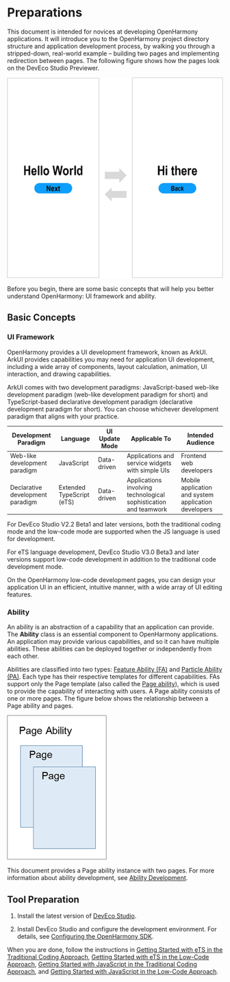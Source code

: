 # Preparations

This document is intended for novices at developing OpenHarmony applications. It will introduce you to the OpenHarmony project directory structure and application development process, by walking you through a stripped-down, real-world example – building two pages and implementing redirection between pages. The following figure shows how the pages look on the DevEco Studio Previewer.


![en-us_image_0000001261809595](figures/en-us_image_0000001261809595.png)


Before you begin, there are some basic concepts that will help you better understand OpenHarmony: UI framework and ability.


## Basic Concepts


### UI Framework

OpenHarmony provides a UI development framework, known as ArkUI. ArkUI provides capabilities you may need for application UI development, including a wide array of components, layout calculation, animation, UI interaction, and drawing capabilities.

ArkUI comes with two development paradigms: JavaScript-based web-like development paradigm (web-like development paradigm for short) and TypeScript-based declarative development paradigm (declarative development paradigm for short). You can choose whichever development paradigm that aligns with your practice.

| **Development Paradigm** | **Language** | **UI Update Mode** | **Applicable To** | **Intended Audience** |
| -------- | -------- | -------- | -------- | -------- |
| Web-like development paradigm | JavaScript | Data-driven | Applications and service widgets with simple UIs | Frontend web developers |
| Declarative development paradigm | Extended TypeScript (eTS) | Data-driven | Applications involving technological sophistication and teamwork | Mobile application and system application developers |

For DevEco Studio V2.2 Beta1 and later versions, both the traditional coding mode and the low-code mode are supported when the JS language is used for development.

For eTS language development, DevEco Studio V3.0 Beta3 and later versions support low-code development in addition to the traditional code development mode.

On the OpenHarmony low-code development pages, you can design your application UI in an efficient, intuitive manner, with a wide array of UI editing features.


### Ability

An ability is an abstraction of a capability that an application can provide. The **Ability** class is an essential component to OpenHarmony applications. An application may provide various capabilities, and so it can have multiple abilities. These abilities can be deployed together or independently from each other.

Abilities are classified into two types: [Feature Ability (FA)](../../glossary.md#f) and [Particle Ability (PA)](../../glossary.md#p). Each type has their respective templates for different capabilities. FAs support only the Page template (also called the [Page ability](../ability/fa-pageability.md)), which is used to provide the capability of interacting with users. A Page ability consists of one or more pages. The figure below shows the relationship between a Page ability and pages.

![en-us_image_0000001215206886](figures/en-us_image_0000001215206886.png)

This document provides a Page ability instance with two pages. For more information about ability development, see [Ability Development](../ability/ability-brief.md).


## Tool Preparation

1. Install the latest version of [DevEco Studio](https://developer.harmonyos.com/cn/develop/deveco-studio#download_beta_openharmony).

2. Install DevEco Studio and configure the development environment. For details, see [Configuring the OpenHarmony SDK](https://developer.harmonyos.com/en/docs/documentation/doc-guides/ohos-setting-up-environment-0000001263160443).

When you are done, follow the instructions in [Getting Started with eTS in the Traditional Coding Approach](start-with-ets.md), [Getting Started with eTS in the Low-Code Approach](start-with-ets-low-code.md), [Getting Started with JavaScript in the Traditional Coding Approach](start-with-js.md), and [Getting Started with JavaScript in the Low-Code Approach](start-with-js-low-code.md).
